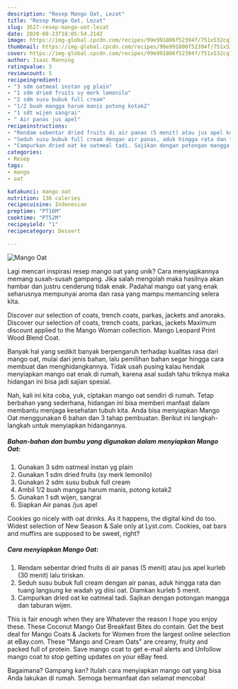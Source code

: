 ```yaml
---
description: "Resep Mango Oat, Lezat"
title: "Resep Mango Oat, Lezat"
slug: 3627-resep-mango-oat-lezat
date: 2020-08-23T18:05:54.214Z
image: https://img-global.cpcdn.com/recipes/99e991806f52394f/751x532cq70/mango-oat-foto-resep-utama.jpg
thumbnail: https://img-global.cpcdn.com/recipes/99e991806f52394f/751x532cq70/mango-oat-foto-resep-utama.jpg
cover: https://img-global.cpcdn.com/recipes/99e991806f52394f/751x532cq70/mango-oat-foto-resep-utama.jpg
author: Isaac Manning
ratingvalue: 3
reviewcount: 5
recipeingredient:
- "3 sdm oatmeal instan yg plain"
- "1 sdm dried fruits sy merk lemonilo"
- "2 sdm susu bubuk full cream"
- "1/2 buah mangga harum manis potong kotak2"
- "1 sdt wijen sangrai"
- " Air panas jus apel"
recipeinstructions:
- "Rendam sebentar dried fruits di air panas (5 menit) atau jus apel kurleb (30 menit) lalu tiriskan."
- "Seduh susu bubuk full cream dengan air panas, aduk hingga rata dan tuang langsung ke wadah yg diisi oat. Diamkan kurleb 5 menit."
- "Campurkan dried oat ke oatmeal tadi. Sajikan dengan potongan mangga dan taburan wijen."
categories:
- Resep
tags:
- mango
- oat

katakunci: mango oat 
nutrition: 136 calories
recipecuisine: Indonesian
preptime: "PT16M"
cooktime: "PT52M"
recipeyield: "1"
recipecategory: Dessert

---
```



![Mango Oat](https://img-global.cpcdn.com/recipes/99e991806f52394f/751x532cq70/mango-oat-foto-resep-utama.jpg)

Lagi mencari inspirasi resep mango oat yang unik? Cara menyiapkannya memang susah-susah gampang. Jika salah mengolah maka hasilnya akan hambar dan justru cenderung tidak enak. Padahal mango oat yang enak seharusnya mempunyai aroma dan rasa yang mampu memancing selera kita.

Discover our selection of coats, trench coats, parkas, jackets and anoraks. Discover our selection of coats, trench coats, parkas, jackets Maximum discount applied to the Mango Woman collection. Mango Leopard Print Wood Blend Coat.

Banyak hal yang sedikit banyak berpengaruh terhadap kualitas rasa dari mango oat, mulai dari jenis bahan, lalu pemilihan bahan segar hingga cara membuat dan menghidangkannya. Tidak usah pusing kalau hendak menyiapkan mango oat enak di rumah, karena asal sudah tahu triknya maka hidangan ini bisa jadi sajian spesial.


Nah, kali ini kita coba, yuk, ciptakan mango oat sendiri di rumah. Tetap berbahan yang sederhana, hidangan ini bisa memberi manfaat dalam membantu menjaga kesehatan tubuh kita. Anda bisa menyiapkan Mango Oat menggunakan 6 bahan dan 3 tahap pembuatan. Berikut ini langkah-langkah untuk menyiapkan hidangannya.

<!--inarticleads1-->

##### Bahan-bahan dan bumbu yang digunakan dalam menyiapkan Mango Oat:

1. Gunakan 3 sdm oatmeal instan yg plain
1. Gunakan 1 sdm dried fruits (sy merk lemonilo)
1. Gunakan 2 sdm susu bubuk full cream
1. Ambil 1/2 buah mangga harum manis, potong kotak2
1. Gunakan 1 sdt wijen, sangrai
1. Siapkan  Air panas /jus apel


Cookies go nicely with oat drinks. As it happens, the digital kind do too. Widest selection of New Season &amp; Sale only at Lyst.com. Cookies, oat bars and muffins are supposed to be sweet, right? 

<!--inarticleads2-->

##### Cara menyiapkan Mango Oat:

1. Rendam sebentar dried fruits di air panas (5 menit) atau jus apel kurleb (30 menit) lalu tiriskan.
1. Seduh susu bubuk full cream dengan air panas, aduk hingga rata dan tuang langsung ke wadah yg diisi oat. Diamkan kurleb 5 menit.
1. Campurkan dried oat ke oatmeal tadi. Sajikan dengan potongan mangga dan taburan wijen.


This is fair enough when they are Whatever the reason I hope you enjoy these. These Coconut Mango Oat Breakfast Bites do contain. Get the best deal for Mango Coats &amp; Jackets for Women from the largest online selection at eBay.com. These &#34;Mango and Cream Oats&#34; are creamy, fruity and packed full of protein. Save mango coat to get e-mail alerts and Unfollow mango coat to stop getting updates on your eBay feed. 

Bagaimana? Gampang kan? Itulah cara menyiapkan mango oat yang bisa Anda lakukan di rumah. Semoga bermanfaat dan selamat mencoba!
